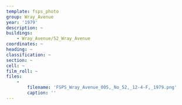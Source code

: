 ```yaml
---
template: fsps_photo
group: Wray_Avenue
year: '1979'
description: ~
buildings:
    - Wray_Avenue/52_Wray_Avenue
coordinates: ~
heading: ~
classification: ~
section: ~
cell: ~
film_roll: ~
files:
    -
        filename: 'FSPS_Wray_Avenue_005,_No_52,_12-4-F,_1979.png'
        caption: ''
---
```


